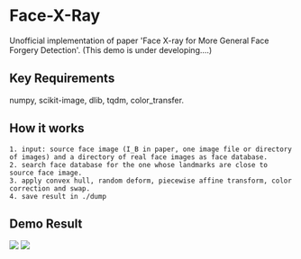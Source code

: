 # Face-X-Ray
Unofficial implementation of paper 'Face X-ray for More General Face Forgery Detection'. (This demo is under developing....)

## Key Requirements
numpy, scikit-image, dlib, tqdm, color_transfer.

## How it works
    1. input: source face image (I_B in paper, one image file or directory of images) and a directory of real face images as face database.
    2. search face database for the one whose landmarks are close to source face image.
    3. apply convex hull, random deform, piecewise affine transform, color correction and swap.
    4. save result in ./dump
    
## Demo Result
![](https://github.com/neverUseThisName/Face-X-Ray/blob/master/result/forge_0.jpg)
![](https://github.com/neverUseThisName/Face-X-Ray/blob/master/result/target_0.jpg)
